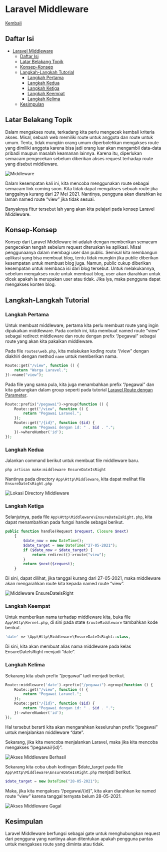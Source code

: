 # Laravel Middleware

[Kembali](readme.md)

## Daftar Isi

-   [Laravel Middleware](#laravel-middleware)
    -   [Daftar Isi](#daftar-isi)
    -   [Latar Belakang Topik](#latar-belakang-topik)
    -   [Konsep-Konsep](#konsep-konsep)
    -   [Langkah-Langkah Tutorial](#langkah-langkah-tutorial)
        -   [Langkah Pertama](#langkah-pertama)
        -   [Langkah Kedua](#langkah-kedua)
        -   [Langkah Ketiga](#langkah-ketiga)
        -   [Langkah Keempat](#langkah-keempat)
        -   [Langkah Kelima](#langkah-kelima)
    -   [Kesimpulan](#kesimpulan)

## Latar Belakang Topik

Dalam mengakses route, terkadang kita perlu mengecek kembali kriteria akses. Misal, sebuah web memiliki route untuk anggota dan route untuk umum. Tentu, tidak mungkin orang umum diperbolehkan mengakses route yang dimiliki anggota karena bisa jadi orang luar akan mengambil data-data pribadi maupun masalah keamanan lainnya. Karena itu, diperlukan semacam pengecekan sebelum diberikan akses request terhadap route yang disebut middleware.

![Middleware](./img/middleware.png)

Dalam kesempatan kali ini, kita mencoba menggunakan route sebagai semacam link coming soon. Kita tidak dapat mengakses sebuah route jika tanggalnya kurang dari 27 Mei 2021. Nantinya, pengguna akan diarahkan ke laman named route “view” jika tidak sesuai.

Banyaknya fitur tersebut lah yang akan kita pelajari pada konsep Laravel Middleware.

## Konsep-Konsep

Konsep dari Laravel Middleware ini adalah dengan memberikan semacam pengecekan tengah sebelum request diteruskan ke aplikasi. Misal penggunaanya dalam membagi user dan public. Semisal kita membangun aplikasi yang bisa membuat blog, tentu tidak mungkin jika public diberikan kesempatan untuk membuat blog juga. Namun, public cukup diberikan kesempatan untuk membaca isi dari blog tersebut. Untuk melakukannya, sebelum mengakses route untuk membuat blog, user akan diarahkan untuk dicek apakah ia merupakan user atau tidak. Jika iya, maka pengguna dapat mengakses konten blog.

## Langkah-Langkah Tutorial

### Langkah Pertama

Untuk membuat middleware, pertama kita perlu membuat route yang ingin dipakaikan middleware. Pada contoh ini, kita membuat named route “view” sebagai redirect middleware dan route dengan prefix “/pegawai” sebagai route yang akan kita pakaikan middleware.

Pada file `routes\web.php`, kita melakukan koding route “/view” dengan diakhiri dengan method `name` untuk memberikan nama.

```php
Route::get("/view", function () {
    return "Warga Laravel.";
})->name("view");
```

Pada file yang sama pula, kita juga menambahkan prefix “/pegawai” dan kita gabungkan dalam group seperti pada tutorial [Laravel Route dengan Parameter](../laravel-route-dengan-parameter).

```php
Route::prefix("/pegawai")->group(function () {
    Route::get("/view", function () {
        return "Pegawai Laravel.";
    });
    Route::get("/{id}", function ($id) {
        return "Pegawai dengan id: " . $id . ".";
    })->whereNumber('id');
});
```

### Langkah Kedua

Jalankan command berikut untuk membuat file middleware baru.

```
php artisan make:middleware EnsureDateIsRight
```

Nantinya pada directory `App\Http\Middleware`, kita dapat melihat file `EnsureDateIsRight.php`

![Lokasi Directory Middleware](./img/middleware-1.png)

### Langkah Ketiga

Selanjutnya, pada file `App\Http\Middleware\EnsureDateIsRight.php`, kita dapat menambahkan pada fungsi handle sebagai berikut.

```php
public function handle(Request $request, Closure $next)
    {
        $date_now = new DateTime();
        $date_target = new DateTime("27-05-2021");
        if ($date_now < $date_target) {
            return redirect()->route("view");
        }
        return $next($request);
    }
```

Di sini, dapat dilihat, jika tanggal kurang dari 27-05-2021, maka middleware akan mengarahkan route kita kepada named route “view”.

![Middleware EnsureDateIsRight](./img/middleware-2.png)

### Langkah Keempat

Untuk memberikan nama terhadap middleware kita, buka file `App\Http\Kernel.php`, di sini pada state `$routeMiddleware` tambahkan kode berikut.

```php
'date' => \App\Http\Middleware\EnsureDateIsRight::class,
```

Di sini, kita akan membuat alias nama middleware pada kelas EnsureDateIsRight menjadi “date”.

### Langkah Kelima

Sekarang kita ubah prefix “/pegawai” tadi menjadi berikut.

```php
Route::middleware('date')->prefix("/pegawai")->group(function () {
    Route::get("/view", function () {
        return "Pegawai Laravel.";
    });
    Route::get("/{id}", function ($id) {
        return "Pegawai dengan id: " . $id . ".";
    })->whereNumber('id');
});
```

Hal tersebut berarti kita akan mengarahkan keseluruhan prefix “/pegawai” untuk menjalankan middleware “date”.

Sekarang, jika kita mencoba menjalankan Laravel, maka jika kita mencoba mengakses “/pegawai/{id}”.

![Akses Middleware Berhasil](./img/middleware-3.png)

Sekarang kita coba ubah kodingan $date_target pada file `App\Http\Middleware\EnsureDateIsRight.php` menjadi berikut.

```php
$date_target = new DateTime("28-05-2021");
```

Maka, jika kita mengakses “/pegawai/{id}”, kita akan diarahkan ke named route “view” karena tanggal ternyata belum 28-05-2021.

![Akses Middleware Gagal](./img/middleware-4.png)

## Kesimpulan

Laravel Middleware berfungsi sebagai gate untuk menghubungkan request dari pengguna yang nantinya akan ditentukan apakah pengguna pantas untuk mengakses route yang diminta atau tidak.
